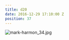 ```yaml
---
title: d20
date: 2016-12-29 17:10:00 Z
position: 37
---
```


![mark-harmon_34.jpg](/uploads/mark-harmon_34.jpg)